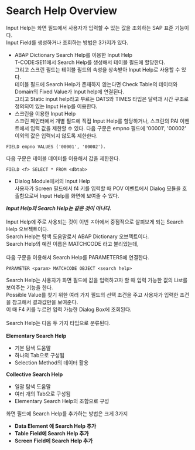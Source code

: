 # Search Help Overview
Input Help는 화면 필드에서 사용자가 입력할 수 있는 값을 조회하는 SAP 표준 기능이다.<br>
Input Field를 생성하거나 조회하는 방법은 3가지가 있다.<br>

- ABAP Dictionary Search Help를 이용한 Input Help <br>
T-CODE:SE11에서 Search Help를 생성해서 테이블 필드에 할당한다.<br>
그리고 스크린 필드는 테이블 필드의 속성을 상속받아 Input Help로 사용할 수 있다. <br>
테이블 필드에 Search Help가 존재하지 않는다면 Check Table의 데이터와 <br>
Domain의 Fixed Value가 Input help에 연결된다. <br>
그리고 Static input help라고 부르는 DATS와 TIMES 타입은 달력과 시간 구조로 정의되어 있는 Input Help를 이용한다.
- 스크린을 이용한 Input Help <br>
스크린 페인터에서 개별 필드에 직접 Input Help를 할당하거나, 스크린의 PAI 이벤트에서 입력 값을 제한할 수 있다.
다음 구문은 empno 필드에 '00001', '00002' 이외의 값은 입력되지 않도록 제한한다.
```ABAP
FIELD empno VALUES ('00001', '00002').
```
다음 구문은 테이블 데이터를 이용해서 값을 제한한다.
```ABAP
FIELD <f> SELECT * FROM <dbtab>
```

- Dialog Module에서의 Input Help <br>
 사용자가 Screen 필드에서 f4 키를 입력할 때 POV 이벤트에서 Dialog 모듈을 호출함으로써 Input Help를 화면에 보여줄 수 있다.

***Input Help와 Search Help는 같은 것이 아니다.*** <br><br>
Input Help에 주로 사용되는 것이 이번 ㅈ아에서 중점적으로 살펴보게 되는 Search Help 오브젝트이다. <br>
Search Help는 탐색 도움말로서 ABAP Dictionary 오브젝트이다.<br>
Search Help의 예전 이름은 MATCHCODE 라고 불리었는데, <br><br>
다음 구문을 이용해서 Search Help를 PARAMETERS에 연결한다.
```ABAP
PARAMETER <param> MATCHCODE OBJECT <search help>
```

Search Help는 사용자가 화면 필드에 값을 입력하고자 할 때 입력 가능한 값의 List를 보여주는 기능을 한다. <br>
Possible Value를 찾기 위한 여러 가지 필드의 선택 조건을 주고 사용자가 입력한 조건을 참고해서 결과값만을 보여준다. <br>
이 때 F4 키를 누르면 입력 가능한 Dialog Box에 조회된다.<br><br> Search Help는 다음 두 가지 타입으로 분류된다. <br><br>
**Elementary Search Help** <br>
- 기본 탐색 도움말
- 하나의 Tab으로 구성됨
- Selection Method의 데이터 활용

**Collective Search Help** <br>
- 일괄 탐색 도움말
- 여러 개의 Tab으로 구성됨
- Elementary Search Help의 조합으로 구성

화면 필드에 Search Help를 추가하는 방법은 크게 3가지
- **Data Element 에 Search Help 추가** <br>
- **Table Field에 Search Help 추가** <br>
- **Screen Field에 Search Help 추가** <br>